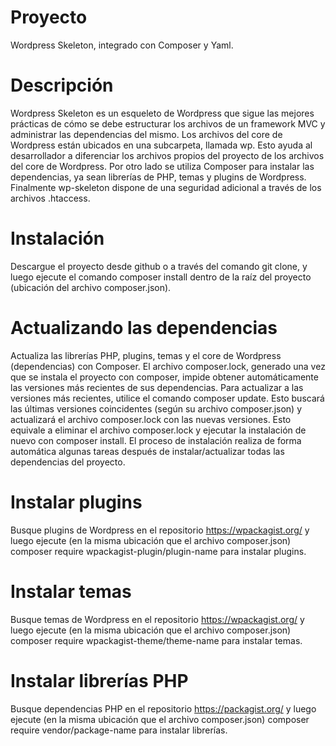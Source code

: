 # Proyecto

Wordpress Skeleton, integrado con Composer y Yaml.

# Descripción

Wordpress Skeleton es un esqueleto de Wordpress que sigue las mejores prácticas de cómo se debe estructurar los archivos de un framework MVC y administrar las dependencias del mismo. Los archivos del core de Wordpress están ubicados en una subcarpeta, llamada wp. Esto ayuda al desarrollador a diferenciar los archivos propios del proyecto de los archivos del core de Wordpress. Por otro lado se utiliza Composer para instalar las dependencias, ya sean librerías de PHP, temas y plugins de Wordpress. Finalmente wp-skeleton dispone de una seguridad adicional a través de los archivos .htaccess.

# Instalación

Descargue el proyecto desde github o a través del comando git clone, y luego ejecute el comando composer install dentro de la raíz del proyecto (ubicación del archivo composer.json).

# Actualizando las dependencias

Actualiza las librerías PHP, plugins, temas y el core de Wordpress (dependencias) con Composer.
El archivo composer.lock, generado una vez que se instala el proyecto con composer, impide obtener automáticamente las versiones más recientes de sus dependencias. Para actualizar a las versiones más recientes, utilice el comando composer update. Esto buscará las últimas versiones coincidentes (según su archivo composer.json) y actualizará el archivo composer.lock con las nuevas versiones. Esto equivale a eliminar el archivo composer.lock y ejecutar la instalación de nuevo con composer install. El proceso de instalación realiza de forma automática algunas tareas después de instalar/actualizar todas las dependencias del proyecto.


# Instalar plugins

Busque plugins de Wordpress en el repositorio https://wpackagist.org/ y luego ejecute (en la misma ubicación que el archivo composer.json) composer require wpackagist-plugin/plugin-name para instalar plugins.

# Instalar temas

Busque temas de Wordpress en el repositorio https://wpackagist.org/ y luego ejecute (en la misma ubicación que el archivo composer.json) composer require wpackagist-theme/theme-name para instalar temas.

# Instalar librerías PHP

Busque dependencias PHP en el repositorio https://packagist.org/ y luego ejecute (en la misma ubicación que el archivo composer.json) composer require vendor/package-name para instalar librerías.